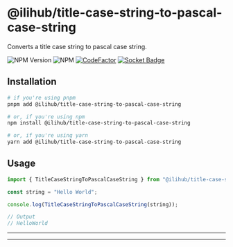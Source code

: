 # @ilihub/title-case-string-to-pascal-case-string

Converts a title case string to pascal case string.

![NPM Version](https://img.shields.io/npm/v/%40ilihub%2Ftitle-case-string-to-pascal-case-string?color=33cd56&logo=npm)
![NPM](https://img.shields.io/npm/l/%40ilihub%2Ftitle-case-string-to-pascal-case-string)
[![CodeFactor](https://www.codefactor.io/repository/github/ilihub/npm/badge)](https://www.codefactor.io/repository/github/ilihub/npm)
[![Socket Badge](https://socket.dev/api/badge/npm/package/@ilihub/title-case-string-to-pascal-case-string)](https://socket.dev/npm/package/@ilihub/title-case-string-to-pascal-case-string)

## Installation

```bash
# if you're using pnpm
pnpm add @ilihub/title-case-string-to-pascal-case-string

# or, if you're using npm
npm install @ilihub/title-case-string-to-pascal-case-string

# or, if you're using yarn
yarn add @ilihub/title-case-string-to-pascal-case-string
```

## Usage

```javascript
import { TitleCaseStringToPascalCaseString } from "@ilihub/title-case-string-to-pascal-case-string";

const string = "Hello World";

console.log(TitleCaseStringToPascalCaseString(string));

// Output
// HelloWorld
```

---

<!-- sponsors_and_backers_section_start -->

<!-- sponsors_and_backers_section_end -->

---
